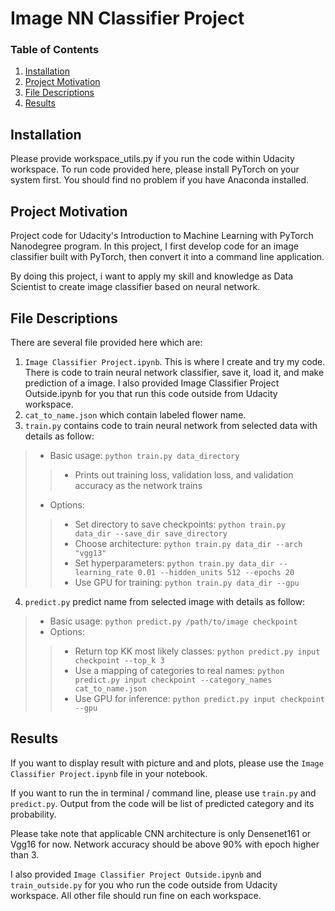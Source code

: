 # Image NN Classifier Project

### Table of Contents

1. [Installation](#installation)
2. [Project Motivation](#motivation)
3. [File Descriptions](#files)
4. [Results](#results)

## Installation <a name="installation"></a>
Please provide workspace_utils.py if you run the code within Udacity workspace. To run code provided here, please install PyTorch on your system first. You should find no problem if you have Anaconda installed.

## Project Motivation<a name="motivation"></a>
Project code for Udacity's Introduction to Machine Learning with PyTorch Nanodegree program. In this project, I first develop code for an image classifier built with PyTorch, then convert it into a command line application.

By doing this project, i want to apply my skill and knowledge as Data Scientist to create image classifier based on neural network. 

## File Descriptions <a name="files"></a>
There are several file provided here which are:
1. `Image Classifier Project.ipynb`. This is where I create and try my code. There is code to train neural network classifier, save it, load it, and make prediction of a image. I also provided Image Classifier Project Outside.ipynb for you that run this code outside from Udacity workspace.
2. `cat_to_name.json` which contain labeled flower name.
3. `train.py` contains code to train neural network from selected data with details as follow:
> - Basic usage: `python train.py data_directory`
>> * Prints out training loss, validation loss, and validation accuracy as the network trains
> - Options:
>> - Set directory to save checkpoints: `python train.py data_dir --save_dir save_directory`
>> - Choose architecture: `python train.py data_dir --arch "vgg13"`
>> - Set hyperparameters: `python train.py data_dir --learning_rate 0.01 --hidden_units 512 --epochs 20`
>> - Use GPU for training: `python train.py data_dir --gpu`

4. `predict.py` predict name from selected image with details as follow:
> - Basic usage: `python predict.py /path/to/image checkpoint`
> - Options:
>> - Return top KK most likely classes: `python predict.py input checkpoint --top_k 3`
>> - Use a mapping of categories to real names: `python predict.py input checkpoint --category_names cat_to_name.json`
>> - Use GPU for inference: `python predict.py input checkpoint --gpu`

## Results<a name="results"></a>
If you want to display result with picture and and plots, please use the `Image Classifier Project.ipynb` file in your notebook.

If you want to run the in terminal / command line, please use `train.py` and `predict.py`. Output from the code will be list of predicted category and its probability.

Please take note that applicable CNN architecture is only Densenet161 or Vgg16 for now. Network accuracy should be above 90% with epoch higher than 3.

I also provided `Image Classifier Project Outside.ipynb` and `train_outside.py` for you who run the code outside from Udacity workspace. All other file should run fine on each workspace.